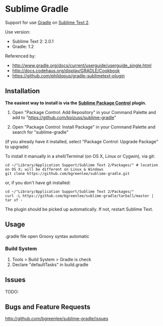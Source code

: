 # Sublime Gradle

Support for use [Gradle](http://www.gradle.org/) on [Sublime Text 2](http://www.sublimetext.com/).

Use version:
* Sublime Text 2: 2.0.1
* Gradle: 1.2

Referenced by:
* http://www.gradle.org/docs/current/userguide/userguide_single.html
* http://docs.codehaus.org/display/GRADLE/Cookbook
* https://github.com/phildopus/gradle-sublimetext-plugin

## Installation

**The easiest way to install is via the** [**Sublime Package Control**](http://wbond.net/sublime_packages/package_control) **plugin.**

1. Open "Package Control: Add Repository" in your Command Palette and add to "https://github.com/koizuss/sublime-gradle"

2. Open "Package Control: Install Package" in your Command Palette and search for "sublime-gradle"

(if you already have it installed, select "Package Control: Upgrade Package" to upgrade)

To install it manually in a shell/Terminal (on OS X, Linux or Cygwin), via git:

    cd ~/"Library/Application Support/Sublime Text 2/Packages/" # location on OS X; will be different on Linux & Windows
    git clone https://github.com/bgreenlee/sublime-gradle.git

or, if you don't have git installed:

    cd ~/"Library/Application Support/Sublime Text 2/Packages/"
    curl -L https://github.com/bgreenlee/sublime-gradle/tarball/master | tar xf -

The plugin should be picked up automatically. If not, restart Sublime Text.

## Usage

.gradle file open Groovy syntax automatic

### Build System

1. Tools > Build System > Gradle is check
2. Declare "defaultTasks" in build.gradle

## Issues

TODO:

## Bugs and Feature Requests

<http://github.com/bgreenlee/sublime-gradle/issues>
